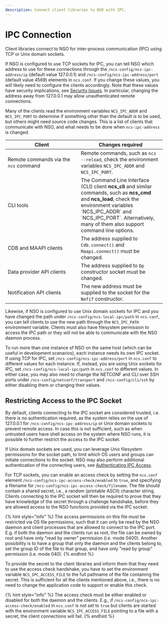```yaml
---
description: Connect client libraries to NSO with IPC.
---
```


# IPC Connection

Client libraries connect to NSO for inter-process communication (IPC) using TCP or Unix domain sockets.

If NSO is configured to use TCP sockets for IPC, you can tell NSO which address to use for these connections through the `/ncs-config/ncs-ipc-address/ip` (default value 127.0.0.1) and `/ncs-config/ncs-ipc-address/port` (default value 4569) elements in `ncs.conf`.
If you change these values, you will likely need to configure the clients accordingly.
Note that these values have security implications, see [Security Issues](security-issues.md).
In particular, changing the address away from 127.0.0.1 may allow unauthenticated remote connections.

Many of the clients read the environment variables `NCS_IPC_ADDR` and `NCS_IPC_PORT` to determine if something other than the default is to be used, but others might need source code changes. This is a list of clients that communicate with NSO, and what needs to be done when `ncs-ipc-address` is changed.

<table><thead><tr><th width="218">Client</th><th>Changes required</th></tr></thead><tbody><tr><td>Remote commands via the <code>ncs</code> command</td><td>Remote commands, such as <code>ncs --reload</code>, check the environment variables <code>NCS_IPC_ADDR</code> and <code>NCS_IPC_PORT</code>.</td></tr><tr><td>CLI tools</td><td>The Command Line Interface (CLI) client <strong>ncs_cli</strong> and similar commands, such as <strong>ncs_cmd</strong> and <strong>ncs_load</strong>, check the environment variables `NCS_IPC_ADDR` and `NCS_IPC_PORT`. Alternatively, many of them also support command line options.</td></tr><tr><td>CDB and MAAPI clients</td><td>The address supplied to <code>Cdb.connect()</code> and <code>Maapi.connect()</code> must be changed.</td></tr><tr><td>Data provider API clients</td><td>The address supplied to <code>Dp</code> constructor socket must be changed.</td></tr><tr><td>Notification API clients</td><td>The new address must be supplied to the socket for the <code>Nofif</code> constructor.</td></tr></tbody></table>

Likewise, if NSO is configured to use Unix domain sockets for IPC and you have changed the path under `/ncs-config/ncs-local-ipc/path` in `ncs.conf`, you can tell clients to use the new path through the `NCS_IPC_PATH` environment variable.
Clients must also have filesystem permission to access the IPC path or they will not be able to communicate with the NSO daemon process.

To run more than one instance of NSO on the same host (which can be useful in development scenarios), each instance needs its own IPC socket. If using TCP for IPC, set `/ncs-config/ncs-ipc-address/port` in `ncs.conf` to different values for each instance. If, instead, you are using Unix sockets for IPC, set `/ncs-config/ncs-local-ipc/path` in `ncs.conf` to different values. In either case, you may also need to change the NETCONF and CLI over SSH ports under `/ncs-config/netconf/transport` and `/ncs-config/cli/ssh` by either disabling them or changing their values.

## Restricting Access to the IPC Socket

By default, clients connecting to the IPC socket are considered trusted, i.e. there is no authentication required, as the system relies on the use of 127.0.0.1 for `/ncs-config/ncs-ipc-address/ip` or Unix domain sockets to prevent remote access.
In case this is not sufficient, such as when untrusted users have shell access on the system where NSO runs, it is possible to further restrict the access to the IPC socket.

If Unix domain sockets are used, you can leverage Unix filesystem permissions for the socket path, to limit which OS users and groups can initiate connections to the socket. NSO may also perform additional authentication of the connecting users, see [Authenticating IPC Access](../management/aaa-infrastructure.md#authenticating-ipc-access).

For TCP sockets, you can enable an access check by setting the `ncs.conf` element `/ncs-config/ncs-ipc-access-check/enabled` to `true`, and specifying a filename for `/ncs-config/ncs-ipc-access-check/filename`. The file should contain a shared secret, i.e., a random (printable ASCII) character string. Clients connecting to the IPC socket will then be required to prove that they have knowledge of the secret through a challenge handshake, before they are allowed access to the NSO functions provided via the IPC socket.

{% hint style="info" %}
The access permissions on this file must be restricted via OS file permissions, such that it can only be read by the NSO daemon and client processes that are allowed to connect to the IPC port. E.g. if both the daemon and the clients run as root, the file can be owned by root and have only "read by owner" permission (i.e. mode 0400). Another possibility is to have a group that only the daemon and the clients belong to, set the group ID of the file to that group, and have only "read by group" permission (i.e. mode 040).
{% endhint %}

To provide the secret to the client libraries and inform them that they need to use the access check handshake, you have to set the environment variable `NCS_IPC_ACCESS_FILE` to the full pathname of the file containing the secret. This is sufficient for all the clients mentioned above, i.e., there is no need to change the application code to support or enable this check.

{% hint style="info" %}
The access check must be either enabled or disabled for both the daemon and the clients. E.g., if `/ncs-config/ncs-ipc-access-check/enabled` in `ncs.conf` is not set to `true` but clients are started with the environment variable `NCS_IPC_ACCESS_FILE` pointing to a file with a secret, the client connections will fail.
{% endhint %}
